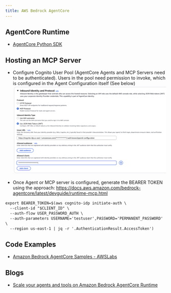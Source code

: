 ```yaml
---
title: AWS Bedrock AgentCore
---
```


## AgentCore Runtime

- [AgentCore Python SDK](https://github.com/aws/bedrock-agentcore-sdk-python)

## Hosting an MCP Server

- Configure Cognito User Pool (AgentCore Agents and MCP Servers need to be authenticated). Users in the pool need permission to invoke, which is configured in the Agent Configuration itself (See below)
![AgentConfig](agent-config-idp.png)

- Once Agent or MCP server is configured, generate the BEARER TOKEN using the approach: https://docs.aws.amazon.com/bedrock-agentcore/latest/devguide/runtime-mcp.html

```
export BEARER_TOKEN=$(aws cognito-idp initiate-auth \
  --client-id "$CLIENT_ID" \
  --auth-flow USER_PASSWORD_AUTH \
  --auth-parameters USERNAME='testuser',PASSWORD='PERMANENT_PASSWORD' \
  --region us-east-1 | jq -r '.AuthenticationResult.AccessToken')
```

## Code Examples

- [Amazon Bedrock AgentCore Samples - AWSLabs](https://github.com/awslabs/amazon-bedrock-agentcore-samples)

## Blogs

- [Scale your agents and tools on Amazon Bedrock AgentCore Runtime](https://aws.amazon.com/blogs/machine-learning/securely-launch-and-scale-your-agents-and-tools-on-amazon-bedrock-agentcore-runtime/)